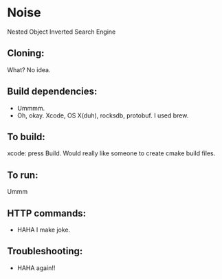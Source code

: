 # Noise

Nested Object Inverted Search Engine

## Cloning:
What? No idea.

## Build dependencies:
* Ummmm.
* Oh, okay. Xcode, OS X(duh), rocksdb, protobuf. I used brew.

## To build:
xcode: press Build. Would really like someone to create cmake build files.

## To run:
Ummm

## HTTP commands:
* HAHA I make joke.

## Troubleshooting:
* HAHA again!!

